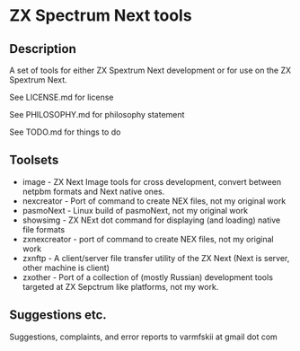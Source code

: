 # ZX Spectrum Next tools

## Description

A set of tools for either ZX Spextrum Next development or for use on
the ZX Spextrum Next.

See LICENSE.md for license

See PHILOSOPHY.md for philosophy statement

See TODO.md for things to do

## Toolsets

- image - ZX Next Image tools for cross development, convert between
  netpbm formats and Next native ones.
- nexcreator - Port of command to create NEX files, not my original work
- pasmoNext - Linux build of pasmoNext, not my original work
- showsimg - ZX NExt dot command for displaying (and loading) native
  file formats
- zxnexcreator - port of command to create NEX files, not my original
  work
- zxnftp - A client/server file transfer utility of the ZX Next (Next
  is server, other machine is client)
- zxother - Port of a collection of (mostly Russian) development tools
  targeted at ZX Sepctrum like platforms, not my work.

## Suggestions etc.

Suggestions, complaints, and error reports to varmfskii at gmail dot com
